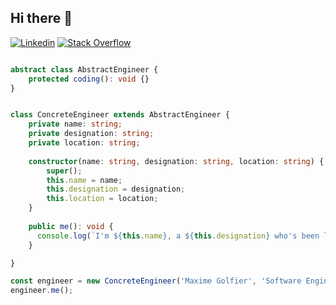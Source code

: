 ## Hi there 🖖

[![Linkedin](https://img.shields.io/badge/-LinkedIn-222222?style=flat-square&logo=Linkedin&logoColor=white&link=https://www.linkedin.com/in/maxime-golfier/)](https://www.linkedin.com/in/maxime-golfier/)
[![Stack Overflow](https://img.shields.io/badge/-Stack%20Overflow-222222?style=flat-square&logo=stack-overflow&logoColor=white&link=https://stackoverflow.com/users/6491071/maxime)](https://stackoverflow.com/users/6491071/maxime)

```typescript

abstract class AbstractEngineer {
    protected coding(): void {}
}


class ConcreteEngineer extends AbstractEngineer {
    private name: string;
    private designation: string;
    private location: string;
    
    constructor(name: string, designation: string, location: string) {
        super();
        this.name = name; 
        this.designation = designation; 
        this.location = location; 
    }
    
    public me(): void {
      console.log(`I'm ${this.name}, a ${this.designation} who's been living in ${this.location}.`)
    }

}

const engineer = new ConcreteEngineer('Maxime Golfier', 'Software Engineer', 'Paris, France');
engineer.me();

```
